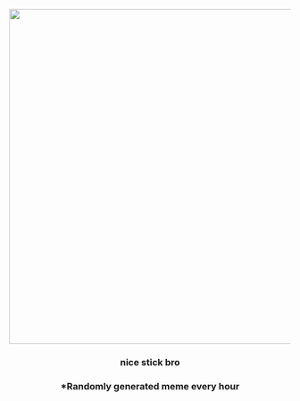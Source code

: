 <p align="center">
        <img src="https://i.redd.it/4px9cz2q0m191.gif" width="600" height="600">
        </p>
        <h3 align="center">nice stick bro</h3>
        <h3 align="center">*Randomly generated meme every hour</h3>
    
